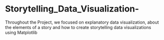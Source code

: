# Storytelling_Data_Visualization-
Throughout the Project, we focused on explanatory data visualization, about the elements of a story and how to create storytelling data visualizations using Matplotlib
